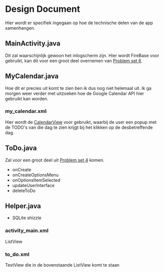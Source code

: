 # Design Document
Hier wordt er specifiek ingegaan op hoe de technische delen van de app samenhangen. 

## MainActivity.java
Dit zal waarschijnlijk gewoon het inlogscherm zijn. Hier wordt FireBase voor gebruikt, kan dit voor een groot deel overnemen van [Problem set 6](https://github.com/lisahabermehl/lisahabermehl-pset6).

## MyCalendar.java
Hoe dit er precies uit komt te zien ben ik dus nog niet helemaal uit. 
Ik ga morgen weer verder met uitzoeken hoe de Google Calendar API hier gebruikt kan worden. 

### my_calendar.xml
Hier wordt de [CalendarView](http://abhiandroid.com/ui/calendarview) voor gebruikt, waarbij de user een popup met de TODO's van die dag te zien krijgt bij het klikken op de desbetreffende dag.

## ToDo.java
Zal voor een groot deel uit [Problem set 4](https://github.com/lisahabermehl/lisahabermehl-pset4) komen. 
* onCreate
* onCreateOptionsMenu
* onOptionsItemSelected
* updateUserInterface
* deleteToDo
## Helper.java
* SQLite shizzle

### activity_main.xml 
ListView

### to_do.xml
TextView die in de bovenstaande ListView komt te staan
